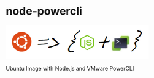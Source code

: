 # node-powercli

<p align="left">
  <img src="https://raw.githubusercontent.com/pcantaluppi/node-powercli/master/img/image.png" alt="Image" /></a>
</p>

Ubuntu Image with Node.js and VMware PowerCLI
